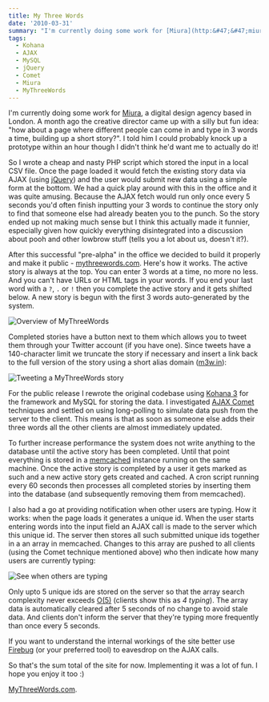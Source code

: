 ```yaml
---
title: My Three Words
date: '2010-03-31'
summary: "I'm currently doing some work for [Miura](http:&#47;&#47;miura.gi&#47;), a digital design agency based in London. A month ago the creative director came up with a silly but fun idea: \"how about a page where different people can come in and type in 3 words a time, building up a short story?\". I told him I could probably knock up a prototype within an hour though I didn't think he'd want me to actually do it!\r\n"
tags:
  - Kohana
  - AJAX
  - MySQL
  - jQuery
  - Comet
  - Miura
  - MyThreeWords
---
```

I'm currently doing some work for [Miura](http://miura.gi/), a digital design agency based in London. A month ago the creative director came up with a silly but fun idea: "how about a page where different people can come in and type in 3 words a time, building up a short story?". I told him I could probably knock up a prototype within an hour though I didn't think he'd want me to actually do it!
<a id="more"></a><a id="more-782"></a>

So I wrote a cheap and nasty PHP script which stored the input in a local CSV file. Once the page loaded it would fetch the existing story data via AJAX (using [jQuery](http://jquery.org/)) and the user would submit new data using a simple form at the bottom. We had a quick play around with this in the office and it was quite amusing. Because the AJAX fetch would run only once every 5 seconds you'd often finish inputting your 3 words to continue the story only to find that someone else had already beaten you to the punch. So the story ended up not making much sense but I think this actually made it funnier, especially given how quickly everything disintegrated into a discussion about pooh and other lowbrow stuff (tells you a lot about us, doesn't it?).

After this successful "pre-alpha" in the office we decided to build it properly and make it public - [mythreewords.com](http://mythreewords.com/). Here's how it works. The active story is always at the top. You can enter 3 words at a time, no more no less. And you can't have URLs or HTML tags in your words. If you end your last word with a `?`, `.` or `!` then you complete the active story and it gets shifted below. A new story is begun with the first 3 words auto-generated by the system.

![Overview of MyThreeWords](http://farm5.static.flickr.com/4004/4478710598_e72751dd5f_o.jpg)


Completed stories have a button next to them which allows you to tweet them through your Twitter account (if you have one). Since tweets have a 140-character limit we truncate the story if necessary and insert a link back to the full version of the story using a short alias domain ([m3w.in](http://m3w.in/)):

![Tweeting a MyThreeWords story](http://farm3.static.flickr.com/2746/4478084063_be8c1d8c2a_o.jpg)


For the public release I rewrote the original codebase using [Kohana 3](http://www.kohanaphp.com/) for the
framework and MySQL for storing the data. I investigated [AJAX Comet](http://en.wikipedia.org/wiki/Comet_(programming)) techniques and settled on using long-polling to simulate data push from the server to the client. This means is that as soon as someone else adds their three words all the other clients are almost immediately updated.

To further increase performance the system does not write anything to the database until the active story has been completed. Until that point everything is stored in a [memcached](http://memcached.org/) instance running on the same machine. Once the active story is completed by a user it gets marked as such and a new active story gets created and cached. A cron script running every 60 seconds then processes all completed stories by inserting them into the database (and subsequently removing them from memcached).

I also had a go at providing notification when other users are typing. How it works: when the page loads it generates a unique id. When the user starts entering words into the input field an AJAX call is made to the server which this unique id. The server then stores all such submitted unique ids together in a an array in memcached. Changes to this array are pushed to all clients (using the Comet technique mentioned above) who then indicate how many users are currently typing:

![See when others are typing](http://farm5.static.flickr.com/4043/4478118047_f2be451f7e_o.png)


Only upto 5 unique ids are stored on the server so that the array search complexity never exceeds [O(5)](https://en.wikipedia.org/wiki/Big_O_notation) (clients show this as _4 typing_). The array data is automatically cleared after 5 seconds of no change to avoid stale data. And clients don't inform the server that they're typing more frequently than once every 5 seconds.

If you want to understand the internal workings of the site better use [Firebug](https://addons.mozilla.org/en-US/firefox/addon/1843) (or your preferred tool) to eavesdrop on the AJAX calls.

So that's the sum total of the site for now. Implementing it was a lot of fun. I hope you enjoy it too :)

[MyThreeWords.com](http://mythreewords.com/).
